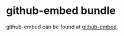 # github-embed bundle

github-embed can be found at [github-embed](https://github.com/finom/github-embed).

